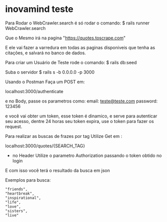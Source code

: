 # inovamind teste

Para Rodar o WebCrawler.search é só rodar o comando:
$ rails runner WebCrawler.search

Que o Mesmo irá na pagina "https://quotes.toscrape.com"

E ele vai fazer a varredura em todas as paginas disponiveis que tenha as citações, e salvará no banco de dados.

Para criar um Usuário de Teste rode o comando:
$ rails db:seed

Suba o servidor
$ rails s -b 0.0.0.0 -p 3000

Usando o Postman 
Faça um POST em:

localhost:3000/authenticate

e no Body, passe os parametros como:
email: teste@teste.com
password: 123456

e você vai obter um token, esse token é dinamico, e serve para autenticar seu acesso, dentre 24 horas seu token expira,
use o token para fazer os request.

Para realizar as buscas de frazes por tag
Utilize Get em :

localhost:3000/quotes/{SEARCH_TAG} 

* no Header Utilize o parametro Authorization passando o token obtido no login

E com isso você terá o resultado da busca em json

Exemplos para busca:

    "friends",
    "heartbreak",
    "inspirational",
    "life",
    "love",
    "sisters",
    "live"

